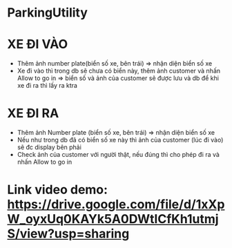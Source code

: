 # ParkingUtility
# XE ĐI VÀO
+ Thêm ảnh number plate(biển số xe, bên trái) => nhận diện biển số xe
+ Xe đi vào thì trong db sẽ chưa có biển này, thêm ảnh customer và nhấn Allow to go in => biển số và ảnh của customer 
sẽ được lưu và db để khi xe đi ra thì lấy ra ktra

# XE ĐI RA
+ Thêm ảnh Number plate (biển số xe, bên trái) => nhận diện biển số xe
+ Nếu như trong db đã có biển số xe này thì ảnh của customer (lúc đi vào) sẽ đc display bên phải
+ Check ảnh của customer với người thật, nếu đúng thì cho phép đi ra và nhấn Allow to go in

# Link video demo: https://drive.google.com/file/d/1xXpW_oyxUq0KAYk5A0DWtlCfKh1utmjS/view?usp=sharing
